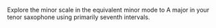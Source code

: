 Explore the minor scale in the equivalent minor mode to A major in your tenor saxophone using primarily seventh intervals.
